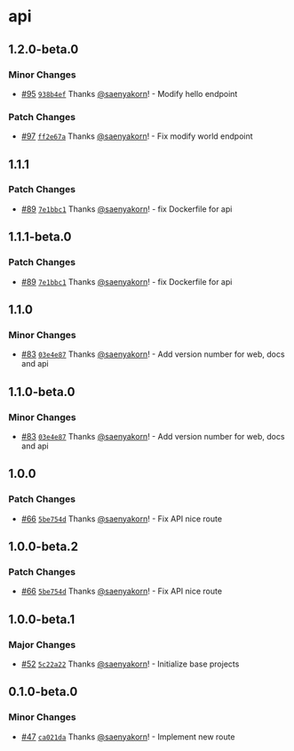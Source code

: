 # api

## 1.2.0-beta.0

### Minor Changes

- [#95](https://github.com/saenyakorn/monorepo-versioning-gitops/pull/95) [`938b4ef`](https://github.com/saenyakorn/monorepo-versioning-gitops/commit/938b4ef687ced2885b6829982da54a85cf87c00e) Thanks [@saenyakorn](https://github.com/saenyakorn)! - Modify hello endpoint

### Patch Changes

- [#97](https://github.com/saenyakorn/monorepo-versioning-gitops/pull/97) [`ff2e67a`](https://github.com/saenyakorn/monorepo-versioning-gitops/commit/ff2e67a6b9737bba14cbaef03aa256d6deb01d32) Thanks [@saenyakorn](https://github.com/saenyakorn)! - Fix modify world endpoint

## 1.1.1

### Patch Changes

- [#89](https://github.com/saenyakorn/monorepo-versioning-gitops/pull/89) [`7e1bbc1`](https://github.com/saenyakorn/monorepo-versioning-gitops/commit/7e1bbc1dad6a3da43cc2846f322447a6210e5abf) Thanks [@saenyakorn](https://github.com/saenyakorn)! - fix Dockerfile for api

## 1.1.1-beta.0

### Patch Changes

- [#89](https://github.com/saenyakorn/monorepo-versioning-gitops/pull/89) [`7e1bbc1`](https://github.com/saenyakorn/monorepo-versioning-gitops/commit/7e1bbc1dad6a3da43cc2846f322447a6210e5abf) Thanks [@saenyakorn](https://github.com/saenyakorn)! - fix Dockerfile for api

## 1.1.0

### Minor Changes

- [#83](https://github.com/saenyakorn/monorepo-versioning-gitops/pull/83) [`03e4e87`](https://github.com/saenyakorn/monorepo-versioning-gitops/commit/03e4e87fd3a33d94d2b27e6f385fb3007ade7808) Thanks [@saenyakorn](https://github.com/saenyakorn)! - Add version number for web, docs and api

## 1.1.0-beta.0

### Minor Changes

- [#83](https://github.com/saenyakorn/monorepo-versioning-gitops/pull/83) [`03e4e87`](https://github.com/saenyakorn/monorepo-versioning-gitops/commit/03e4e87fd3a33d94d2b27e6f385fb3007ade7808) Thanks [@saenyakorn](https://github.com/saenyakorn)! - Add version number for web, docs and api

## 1.0.0

### Patch Changes

- [#66](https://github.com/saenyakorn/monorepo-versioning-gitops/pull/66) [`5be754d`](https://github.com/saenyakorn/monorepo-versioning-gitops/commit/5be754dba9f7dedde9f050f250acd4a73d3099d1) Thanks [@saenyakorn](https://github.com/saenyakorn)! - Fix API nice route

## 1.0.0-beta.2

### Patch Changes

- [#66](https://github.com/saenyakorn/monorepo-versioning-gitops/pull/66) [`5be754d`](https://github.com/saenyakorn/monorepo-versioning-gitops/commit/5be754dba9f7dedde9f050f250acd4a73d3099d1) Thanks [@saenyakorn](https://github.com/saenyakorn)! - Fix API nice route

## 1.0.0-beta.1

### Major Changes

- [#52](https://github.com/saenyakorn/monorepo-versioning-gitops/pull/52) [`5c22a22`](https://github.com/saenyakorn/monorepo-versioning-gitops/commit/5c22a22237b4d7465a98b4d53d618d28b9d6e7e9) Thanks [@saenyakorn](https://github.com/saenyakorn)! - Initialize base projects

## 0.1.0-beta.0

### Minor Changes

- [#47](https://github.com/saenyakorn/monorepo-versioning-gitops/pull/47) [`ca021da`](https://github.com/saenyakorn/monorepo-versioning-gitops/commit/ca021da9b56c9e77b1eeffd5c593bf58c40c58e9) Thanks [@saenyakorn](https://github.com/saenyakorn)! - Implement new route
